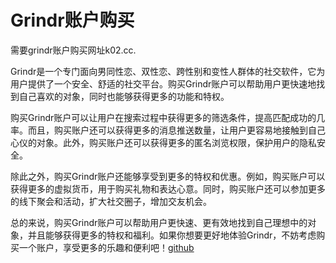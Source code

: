 # Grindr账户购买

需要grindr账户购买网址k02.cc.

Grindr是一个专门面向男同性恋、双性恋、跨性别和变性人群体的社交软件，它为用户提供了一个安全、舒适的社交平台。购买Grindr账户可以帮助用户更快速地找到自己喜欢的对象，同时也能够获得更多的功能和特权。

购买Grindr账户可以让用户在搜索过程中获得更多的筛选条件，提高匹配成功的几率。而且，购买账户还可以获得更多的消息推送数量，让用户更容易地接触到自己心仪的对象。此外，购买账户还可以获得更多的匿名浏览权限，保护用户的隐私安全。

除此之外，购买Grindr账户还能够享受到更多的特权和优惠。例如，购买账户可以获得更多的虚拟货币，用于购买礼物和表达心意。同时，购买账户还可以参加更多的线下聚会和活动，扩大社交圈子，增加交友机会。

总的来说，购买Grindr账户可以帮助用户更快速、更有效地找到自己理想中的对象，并且能够获得更多的特权和福利。如果你想要更好地体验Grindr，不妨考虑购买一个账户，享受更多的乐趣和便利吧！[github](https://github.com)